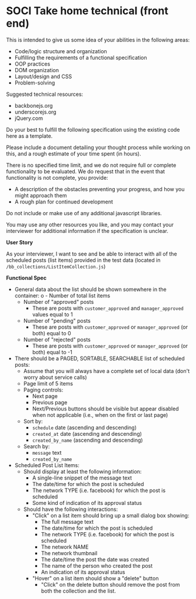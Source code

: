 # SOCI Take home technical (front end) #

This is intended to give us some idea of your abilities in the following areas:

- Code/logic structure and organization
- Fulfilling the requirements of a functional specification
- OOP practices
- DOM organization
- Layout/design and CSS
- Problem-solving

Suggested technical resources:

- backbonejs.org
- underscorejs.org
- jQuery.com


Do your best to fulfill the following specification using the existing code here as a template.

Please include a document detailing your thought process while working on this, and a rough estimate of your time spent (in hours).

There is no specified time limit, and we do not require full or complete functionality to be evaluated. We do request that in the event that functionality is not complete, you provide:

- A description of the obstacles preventing your progress, and how you might approach them
- A rough plan for continued development

Do not include or make use of any additional javascript libraries.

You may use any other resources you like, and you may contact your interviewer for additional information if the specification is unclear.

**User Story**

As your interviewer, I want to see and be able to interact with all of the scheduled posts (list items) provided in the test data (located in `/bb_collections/ListItemCollection.js`)

**Functional Spec**

- General data about the list should be shown somewhere in the container:
o    - Number of total list items
    - Number of "approved" posts
        - These are posts with `customer_approved` and `manager_approved` values equal to 1
    - Number of "pending" posts
        - These are posts with `customer_approved` or `manager_approved` (or both) equal to 0
    - Number of "rejected" posts
        - These are posts with `customer_approved` or `manager_approved` (or both) equal to -1
- There should be a PAGED, SORTABLE, SEARCHABLE list of scheduled posts:
    - Assume that you will always have a complete set of local data (don't worry about service calls)
    - Page limit of 5 items
    - Paging controls:
        - Next page
        - Previous page
        - Next/Previous buttons should be visible but appear disabled when not applicable (i.e., when on the first or last page)
    - Sort by:
        - `schedule` date (ascending and descending)
        - `created_at` date (ascending and descending)
        - `created_by_name` (ascending and descending)
    - Search by:
        - `message` text
        - `created_by_name`
- Scheduled Post List Items:
    - Should display at least the following information:
        - A single-line snippet of the message text
        - The date/time for which the post is scheduled
        - The network TYPE (i.e. facebook) for which the post is scheduled
        - Some kind of indication of its approval status
    - Should have the following interactions:
        - "Click" on a list item should bring up a small dialog box showing:
            - The full message text
            - The date/time for which the post is scheduled
            - The network TYPE (i.e. facebook) for which the post is scheduled
            - The network NAME
            - The network thumbnail
            - The date/time the post the date was created
            - The name of the person who created the post
            - An indication of its approval status
        - "Hover" on a list item should show a "delete" button
            - "Click" on the delete button should remove the post from both the collection and the list.